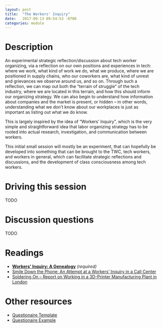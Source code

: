 ```yaml
---
layout: post
title:  "The Workers' Inquiry"
date:   2017-09-13 09:54:53 -0700
categories: module
---
```


# Description

An experimental strategic reflection/discussion about tech worker organizing, via a reflection on our own positions and experiences in tech: where we work, what kind of work we do, what we produce, where we are positioned in supply chains, who our coworkers are, what kind of unrest and grievances we observe around us, and so on. Through such a reflection, we can map out both the “terrain of struggle” of the tech industry, where we are located in this terrain, and how this should inform our organizing strategy. We can also begin to understand how information about companies and the market is present, or hidden – in other words, understanding what we don’t know about our workplaces is just as important as listing out what we do know.

This is largely inspired by the idea of “Workers’ Inquiry”, which is the very simple and straightforward idea that labor organizing strategy has to be rooted into actual research, investigation, and communication between workers.

This initial small session will mostly be an experiment, that can hopefully be developed into something that can be brought to the TWC, tech workers, and workers in general, which can facilitate strategic reflections and discussions, and the development of class consciousness among tech workers.

# Driving this session

TODO

# Discussion questions

TODO

# Readings

* **[Workers' Inquiry: A Genealogy][viewpoint-genealogy]** _(required)_
* [Smile Down the Phone: An Attempt at a Workers’ Inquiry in a Call Center][viewpoint-call-center]
* [Soldering On – Report on Working in a 3D-Printer Manufacturing Plant in London ][aww-soldering]

# Other resources

* [Questionaire Template][questionaire-template]
* [Questionaire Example][questionaire-example]

[viewpoint-genealogy]: https://www.viewpointmag.com/2013/09/27/workers-inquiry-a-genealogy/
[viewpoint-call-center]: https://www.viewpointmag.com/2013/09/25/smile-down-the-phone-an-attempt-at-a-workers-inquiry-in-a-call-center/
[aww-soldering]: https://angryworkersworld.wordpress.com/2017/03/24/soldering-on-report-on-working-in-a-3d-printer-manufacturing-plant-in-london/
[questionaire-template]: https://docs.google.com/document/d/1Lze34nua7qnD99W8Fy5Jc7YeX8b86PfgaCrQZEE5WXM
[questionaire-example]: https://docs.google.com/document/d/1rMY-npAPCemKFB5HCEYGE5wTIq3IpYbIV0L8G64maR8
